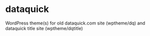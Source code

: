 # dataquick
WordPress theme(s) for old dataquick.com site (wptheme/dq) and dataquick title site (wptheme/dqtitle)
